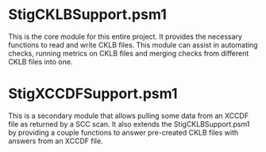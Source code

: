# StigCKLBSupport.psm1

This is the core module for this entire project. It provides the necessary functions to read and write CKLB files. This module can assist in automating checks, running metrics on CKLB files and merging checks from different CKLB files into one. 

# StigXCCDFSupport.psm1

This is a secondary module that allows pulling some data from an XCCDF file as returned by a SCC scan. It also extends the StigCKLBSupport.psm1 by providing a couple functions to answer pre-created CKLB files with answers from an XCCDF file.
